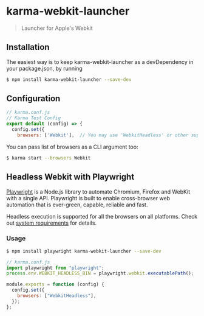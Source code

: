 # karma-webkit-launcher

> Launcher for Apple's Webkit

## Installation

The easiest way is to keep karma-webkit-launcher as a devDependency in your package.json, by running

```bash
$ npm install karma-webkit-launcher --save-dev
```

## Configuration

```js
// karma.conf.js
// Karma Test Config
export default (config) => {
  config.set({
    browsers: ['Webkit'],  // You may use 'WebkitHeadless' or other supported browser
```

You can pass list of browsers as a CLI argument too:

```bash
$ karma start --browsers Webkit
```

## Headless Webkit with Playwright

[Playwright](https://github.com/microsoft/playwright) is a Node.js library to automate Chromium, Firefox and WebKit with a single API. Playwright is built to enable cross-browser web automation that is ever-green, capable, reliable and fast.

Headless execution is supported for all the browsers on all platforms. Check out [system requirements](https://playwright.dev/docs/intro/#system-requirements) for details.

### Usage

```bash
$ npm install playwright karma-webkit-launcher --save-dev
```

```js
// karma.conf.js
import playwright from "playwright";
process.env.WEBKIT_HEADLESS_BIN = playwright.webkit.executablePath();

module.exports = function (config) {
  config.set({
    browsers: ["WebkitHeadless"],
  });
};
```

